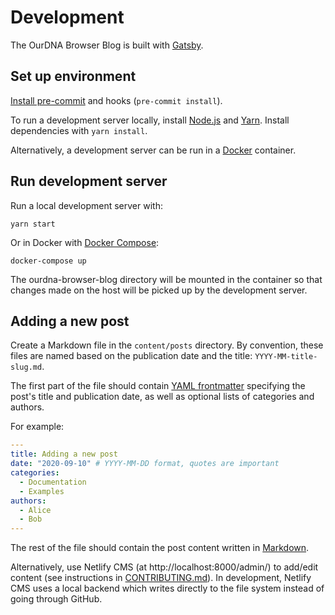 # Development

The OurDNA Browser Blog is built with [Gatsby](https://www.gatsbyjs.org/docs/).

## Set up environment

[Install pre-commit](https://pre-commit.com/#install) and hooks (`pre-commit install`).

To run a development server locally, install [Node.js](https://nodejs.org/) and [Yarn](https://yarnpkg.com/). Install dependencies with `yarn install`.

Alternatively, a development server can be run in a [Docker](https://docs.docker.com/) container.

## Run development server

Run a local development server with:

```
yarn start
```

Or in Docker with [Docker Compose](https://docs.docker.com/compose/):

```
docker-compose up
```

The ourdna-browser-blog directory will be mounted in the container so that changes made on the host will be picked up by the development server.

## Adding a new post

Create a Markdown file in the `content/posts` directory. By convention, these files are named based on the publication date and the title: `YYYY-MM-title-slug.md`.

The first part of the file should contain [YAML frontmatter](https://www.gatsbyjs.com/docs/adding-markdown-pages/#frontmatter-for-metadata-in-markdown-files) specifying the post's title and publication date, as well as optional lists of categories and authors.

For example:

```yaml
---
title: Adding a new post
date: "2020-09-10" # YYYY-MM-DD format, quotes are important
categories:
  - Documentation
  - Examples
authors:
  - Alice
  - Bob
---

```

The rest of the file should contain the post content written in [Markdown](https://www.markdownguide.org/basic-syntax/).

Alternatively, use Netlify CMS (at http://localhost:8000/admin/) to add/edit content (see instructions in [CONTRIBUTING.md](./CONTRIBUTING.md)). In development, Netlify CMS uses a local backend which writes directly to the file system instead of going through GitHub.
